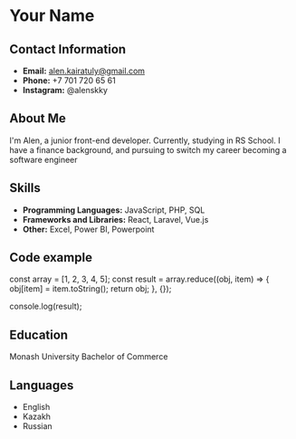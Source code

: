 # Your Name

## Contact Information
- **Email:** alen.kairatuly@gmail.com
- **Phone:** +7 701 720 65 61
- **Instagram:** @alenskky


## About Me
I'm Alen, a junior front-end developer. Currently, studying in RS School. I have a finance background, and pursuing to switch my career becoming a software engineer

## Skills
- **Programming Languages:** JavaScript, PHP, SQL
- **Frameworks and Libraries:** React, Laravel, Vue.js
- **Other:** Excel, Power BI, Powerpoint

## Code example
const array = [1, 2, 3, 4, 5];
const result = array.reduce((obj, item) => {
  obj[item] = item.toString();
  return obj;
}, {});

console.log(result);


## Education
Monash University
Bachelor of Commerce


## Languages
- English
- Kazakh
- Russian


